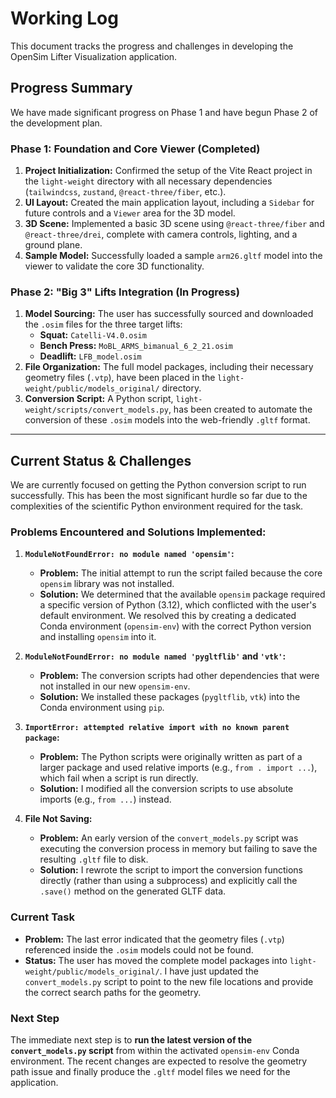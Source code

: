 # Working Log

This document tracks the progress and challenges in developing the OpenSim Lifter Visualization application.

## Progress Summary

We have made significant progress on Phase 1 and have begun Phase 2 of the development plan.

### Phase 1: Foundation and Core Viewer (Completed)

1.  **Project Initialization:** Confirmed the setup of the Vite React project in the `light-weight` directory with all necessary dependencies (`tailwindcss`, `zustand`, `@react-three/fiber`, etc.).
2.  **UI Layout:** Created the main application layout, including a `Sidebar` for future controls and a `Viewer` area for the 3D model.
3.  **3D Scene:** Implemented a basic 3D scene using `@react-three/fiber` and `@react-three/drei`, complete with camera controls, lighting, and a ground plane.
4.  **Sample Model:** Successfully loaded a sample `arm26.gltf` model into the viewer to validate the core 3D functionality.

### Phase 2: "Big 3" Lifts Integration (In Progress)

1.  **Model Sourcing:** The user has successfully sourced and downloaded the `.osim` files for the three target lifts:
    *   **Squat:** `Catelli-V4.0.osim`
    *   **Bench Press:** `MoBL_ARMS_bimanual_6_2_21.osim`
    *   **Deadlift:** `LFB_model.osim`
2.  **File Organization:** The full model packages, including their necessary geometry files (`.vtp`), have been placed in the `light-weight/public/models_original/` directory.
3.  **Conversion Script:** A Python script, `light-weight/scripts/convert_models.py`, has been created to automate the conversion of these `.osim` models into the web-friendly `.gltf` format.

---

## Current Status & Challenges

We are currently focused on getting the Python conversion script to run successfully. This has been the most significant hurdle so far due to the complexities of the scientific Python environment required for the task.

### Problems Encountered and Solutions Implemented:

1.  **`ModuleNotFoundError: no module named 'opensim'`:**
    *   **Problem:** The initial attempt to run the script failed because the core `opensim` library was not installed.
    *   **Solution:** We determined that the available `opensim` package required a specific version of Python (3.12), which conflicted with the user's default environment. We resolved this by creating a dedicated Conda environment (`opensim-env`) with the correct Python version and installing `opensim` into it.

2.  **`ModuleNotFoundError: no module named 'pygltflib'` and `'vtk'`:**
    *   **Problem:** The conversion scripts had other dependencies that were not installed in our new `opensim-env`.
    *   **Solution:** We installed these packages (`pygltflib`, `vtk`) into the Conda environment using `pip`.

3.  **`ImportError: attempted relative import with no known parent package`:**
    *   **Problem:** The Python scripts were originally written as part of a larger package and used relative imports (e.g., `from . import ...`), which fail when a script is run directly.
    *   **Solution:** I modified all the conversion scripts to use absolute imports (e.g., `from ...`) instead.

4.  **File Not Saving:**
    *   **Problem:** An early version of the `convert_models.py` script was executing the conversion process in memory but failing to save the resulting `.gltf` file to disk.
    *   **Solution:** I rewrote the script to import the conversion functions directly (rather than using a subprocess) and explicitly call the `.save()` method on the generated GLTF data.

### Current Task

*   **Problem:** The last error indicated that the geometry files (`.vtp`) referenced inside the `.osim` models could not be found.
*   **Status:** The user has moved the complete model packages into `light-weight/public/models_original/`. I have just updated the `convert_models.py` script to point to the new file locations and provide the correct search paths for the geometry.

### Next Step

The immediate next step is to **run the latest version of the `convert_models.py` script** from within the activated `opensim-env` Conda environment. The recent changes are expected to resolve the geometry path issue and finally produce the `.gltf` model files we need for the application.
